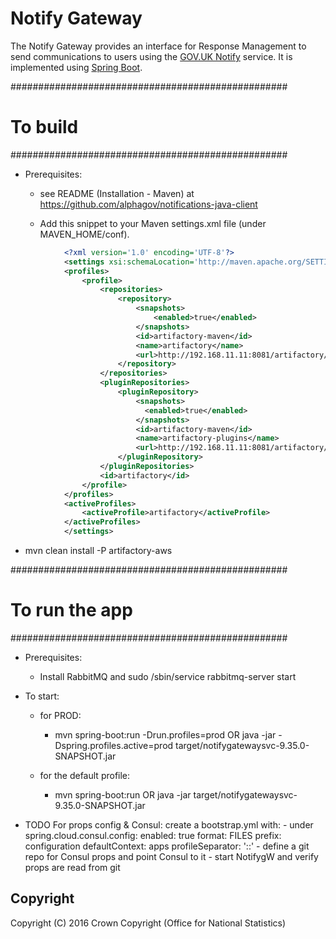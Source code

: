 # Notify Gateway
The Notify Gateway provides an interface for Response Management to send communications to users using the [GOV.UK Notify](https://www.gov.uk/government/publications/govuk-notify/govuk-notify) service. It is implemented using [Spring Boot](http://projects.spring.io/spring-boot/).


##################################################
# To build
##################################################
- Prerequisites:
    - see README (Installation - Maven) at https://github.com/alphagov/notifications-java-client

    - Add this snippet to your Maven settings.xml file (under MAVEN_HOME/conf).
```xml
            <?xml version='1.0' encoding='UTF-8'?>
            <settings xsi:schemaLocation='http://maven.apache.org/SETTINGS/1.0.0 http://maven.apache.org/xsd/settings-1.0.0.xsd' xmlns='http://maven.apache.org/SETTINGS/1.0.0' xmlns:xsi='http://www.w3.org/2001/XMLSchema-instance'>
            <profiles>
                <profile>
                    <repositories>
                        <repository>
                            <snapshots>
                                <enabled>true</enabled>
                            </snapshots>
                            <id>artifactory-maven</id>
                            <name>artifactory</name>
                            <url>http://192.168.11.11:8081/artifactory/libs-snapshot-local</url>
                        </repository>
                    </repositories>
                    <pluginRepositories>
                        <pluginRepository>
                            <snapshots>
                              <enabled>true</enabled>
                            </snapshots>
                            <id>artifactory-maven</id>
                            <name>artifactory-plugins</name>
                            <url>http://192.168.11.11:8081/artifactory/libs-snapshot-local</url>
                        </pluginRepository>
                    </pluginRepositories>
                    <id>artifactory</id>
                </profile>
            </profiles>
            <activeProfiles>
                <activeProfile>artifactory</activeProfile>
            </activeProfiles>
            </settings>
```

- mvn clean install -P artifactory-aws


##################################################
# To run the app
##################################################
- Prerequisites:
    - Install RabbitMQ and sudo /sbin/service rabbitmq-server start

- To start:
    - for PROD:
        - mvn spring-boot:run -Drun.profiles=prod
        OR java -jar -Dspring.profiles.active=prod target/notifygatewaysvc-9.35.0-SNAPSHOT.jar

    - for the default profile:
        - mvn spring-boot:run
        OR java -jar target/notifygatewaysvc-9.35.0-SNAPSHOT.jar


- TODO For props config & Consul: create a bootstrap.yml with:
            - under spring.cloud.consul.config:
            enabled: true
            format: FILES
            prefix: configuration
            defaultContext: apps
            profileSeparator: '::'
            - define a git repo for Consul props and point Consul to it
            - start NotifygW and verify props are read from git


## Copyright
Copyright (C) 2016 Crown Copyright (Office for National Statistics)
